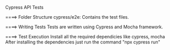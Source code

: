 Cypress API Tests

====> Folder Structure
cypress/e2e: Contains the test files.

====> Writing Tests
Tests are written using Cypress and Mocha framework.

====> Test Execution
Install all the required dependicies like cypress, mocha
After installing the dependencies just run the command "npx cypress run"
